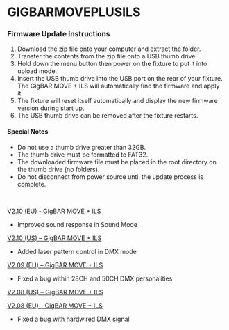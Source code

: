 # GIGBARMOVEPLUSILS

### Firmware Update Instructions
1. Download the zip file onto your computer and extract the folder.
2. Transfer the contents from the zip file onto a USB thumb drive.
3. Hold down the menu button then power on the fixture to put it into upload mode.
4. Insert the USB thumb drive into the USB port on the rear of your fixture. The GigBAR MOVE + ILS will automatically find the firmware and apply it.
5. The fixture will reset itself automatically and display the new firmware version during start up.
6. The USB thumb drive can be removed after the fixture restarts.

#### Special Notes
* Do not use a thumb drive greater than 32GB.
* The thumb drive must be formatted to FAT32.
* The downloaded firmware file must be placed in the root directory on the thumb drive (no folders).
* Do not disconnect from power source until the update process is complete.

&nbsp;  

[V2.10 (EU) - GigBAR MOVE + ILS](https://github.com/Chauvet-DJ/GIGBARMOVEPLUSILS/blob/9b8eaa8702de8718391e27db1cbc425423679378/firmware/GigBarMove%20Pro%20V2.10(eur).zip)
- Improved sound response in Sound Mode

[V2.10 (US) – GigBAR MOVE + ILS](https://github.com/Chauvet-DJ/GIGBARMOVEPLUSILS/blob/b80351ca31ab2aa43d35acdce5cbdc57127a41f3/firmware/GigBarMove%20Pro%20V2.10(usa).zip)
-	Added laser pattern control in DMX mode
  
[V2.09 (EU) – GigBAR MOVE + ILS](https://github.com/Chauvet-DJ/GIGBARMOVEPLUSILS/blob/b80351ca31ab2aa43d35acdce5cbdc57127a41f3/firmware/GigBarMove%20Pro%20V2.09(eur).zip)
-	Fixed a bug within 28CH and 50CH DMX personalities
  
[V2.08 (US) – GigBAR MOVE + ILS](https://github.com/Chauvet-DJ/GIGBARMOVEPLUSILS/blob/b80351ca31ab2aa43d35acdce5cbdc57127a41f3/firmware/GigBarMove%20Pro%20V2.08(usa).zip)

[V2.08 (EU) - GigBAR MOVE + ILS](https://github.com/Chauvet-DJ/GIGBARMOVEPLUSILS/blob/b80351ca31ab2aa43d35acdce5cbdc57127a41f3/firmware/GigBarMove%20Pro%20V2.08(eur).zip)
-	Fixed a bug with hardwired DMX signal


